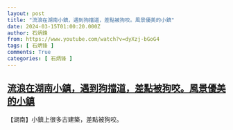 ```yaml
---
layout: post
title: "流浪在湖南小鎮，遇到狗擋道，差點被狗咬。風景優美的小鎮"
date: 2024-03-15T01:00:20.000Z
author: 石炳鋒
from: https://www.youtube.com/watch?v=dyXzj-bGoG4
tags: [ 石炳锋 ]
comments: True
categories: [ 石炳锋 ]
---
```

<!--1710464420000-->
[流浪在湖南小鎮，遇到狗擋道，差點被狗咬。風景優美的小鎮](https://www.youtube.com/watch?v=dyXzj-bGoG4)
------

<div>
【湖南】小鎮上很多古建築，差點被狗咬。
</div>
